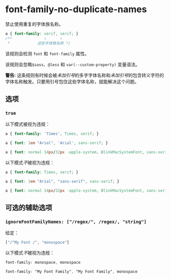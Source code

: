 # font-family-no-duplicate-names

禁止使用重复的字体族名称。

```css
a { font-family: serif, serif; }
/**              ↑      ↑
 *            这些字体族名称 */
```

该规则会检测 `font` 和 `font-family` 属性。

该规则会忽略`$sass`、`@less` 和 `var(--custom-property)` 变量语法。

**警告:** 这条规则有时候会被*未加引号*的多字字体名称和*未加引号*的包含转义字符的字体名称触发。只要用引号包住这些字体名称，就能解决这个问题。

## 选项

### `true`

以下模式被视为违规：

```css
a { font-family: 'Times', Times, serif; }
```

```css
a { font: 1em "Arial", 'Arial', sans-serif; }
```

```css
a { font: normal 14px/32px -apple-system, BlinkMacSystemFont, sans-serif, sans-serif; }
```

以下模式*不*被视为违规：

```css
a { font-family: Times, serif; }
```

```css
a { font: 1em "Arial", "sans-serif", sans-serif; }
```

```css
a { font: normal 14px/32px -apple-system, BlinkMacSystemFont, sans-serif; }
```

## 可选的辅助选项

### `ignoreFontFamilyNames: ["/regex/", /regex/, "string"]`

给定：

```js
["/^My Font /", "monospace"]
```

以下模式*不*被视为违规：

```css
font-family: monospace, monospace
```

```css
font-family: "My Font Family", "My Font Family", monospace
```
